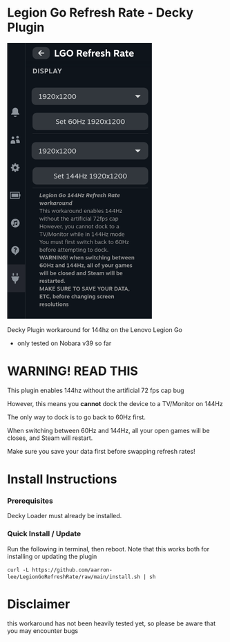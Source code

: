 # Legion Go Refresh Rate - Decky Plugin

![plugin picture](./images/app-picture.png)

Decky Plugin workaround for 144hz on the Lenovo Legion Go

- only tested on Nobara v39 so far

# WARNING! READ THIS

This plugin enables 144hz without the artificial 72 fps cap bug

However, this means you **cannot** dock the device to a TV/Monitor on 144Hz

The only way to dock is to go back to 60Hz first.

When switching between 60Hz and 144Hz, all your open games will be closes, and Steam will restart.

Make sure you save your data first before swapping refresh rates!

# Install Instructions

### Prerequisites

Decky Loader must already be installed.

### Quick Install / Update

Run the following in terminal, then reboot. Note that this works both for installing or updating the plugin

```
curl -L https://github.com/aarron-lee/LegionGoRefreshRate/raw/main/install.sh | sh
```

# Disclaimer

this workaround has not been heavily tested yet, so please be aware that you may encounter bugs
